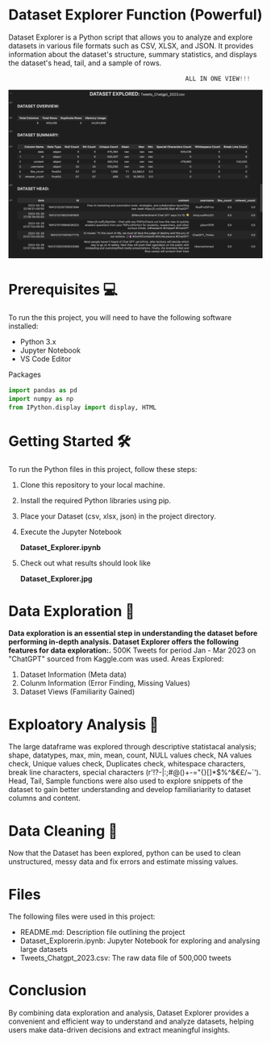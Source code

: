 
# **Dataset Explorer Function (Powerful)**

Dataset Explorer is a Python script that allows you to analyze and explore datasets in various file formats such as CSV, XLSX, and JSON. It provides information about the dataset's structure, summary statistics, and displays the dataset's head, tail, and a sample of rows.
```python
                                                 ALL IN ONE VIEW!!!
```

![Data Explorer Output Image](https://github.com/kevkillion/Dataset_Explorer/blob/main/Dataset_Explorer_Output.jpg)


# Prerequisites 💻

To run the this project, you will need to have the following software installed:

- Python 3.x
- Jupyter Notebook
- VS Code Editor

Packages

```python
import pandas as pd
import numpy as np
from IPython.display import display, HTML
```

# Getting Started 🛠

To run the Python files in this project, follow these steps:

1. Clone this repository to your local machine.
2. Install the required Python libraries using pip.
3. Place your Dataset (csv, xlsx, json) in the project directory.
4. Execute the Jupyter Notebook

   **Dataset_Explorer.ipynb**

5. Check out what results should look like

   **Dataset_Explorer.jpg**


# Data Exploration 🔑

**Data exploration is an essential step in understanding the dataset before performing in-depth analysis. Dataset Explorer offers the following features for data exploration:.** 500K Tweets for period Jan - Mar 2023 on "ChatGPT" sourced from Kaggle.com was used. Areas Explored:
1. Dataset Information (Meta data)
2. Colunm Information (Error Finding, Missing Values)
3. Dataset Views (Familiarity Gained)

# Exploatory Analysis 🔬

The large dataframe was explored through descriptive statistacal analysis; shape, datatypes, max, min, mean, count, NULL values check, NA values check, Unique values check, Duplicates check, whitespace characters, break line characters, special characters (r'!?-\|:;#@()+-="{}[]*$%^&€£/~`'). Head, Tail, Sample functions were also used to explore snippets of the dataset to gain better understanding and develop familiariarity to dataset columns and content.

# Data Cleaning 🧼

Now that the Dataset has been explored, python can be used to clean unstructured, messy data and fix errors and estimate missing values.

# Files

The following files were used in this project:

- README.md: Description file outlining the project
- Dataset_Explorerin.ipynb: Jupyter Notebook for exploring and analysing large datasets
- Tweets_Chatgpt_2023.csv: The raw data file of 500,000 tweets


# Conclusion

By combining data exploration and analysis, Dataset Explorer provides a convenient and efficient way to understand and analyze datasets, helping users make data-driven decisions and extract meaningful insights.
